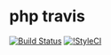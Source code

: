 # php travis

[![Build Status](https://travis-ci.org/lovelvye/php-travis.svg)](https://travis-ci.org/lovelvye/php-travis)
[![!StyleCI](https://styleci.io/repos/56692186/shield)](https://styleci.io/repos/56692186)

